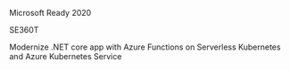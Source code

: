 Microsoft Ready 2020

SE360T

Modernize .NET core app with Azure Functions on Serverless Kubernetes and Azure Kubernetes Service


